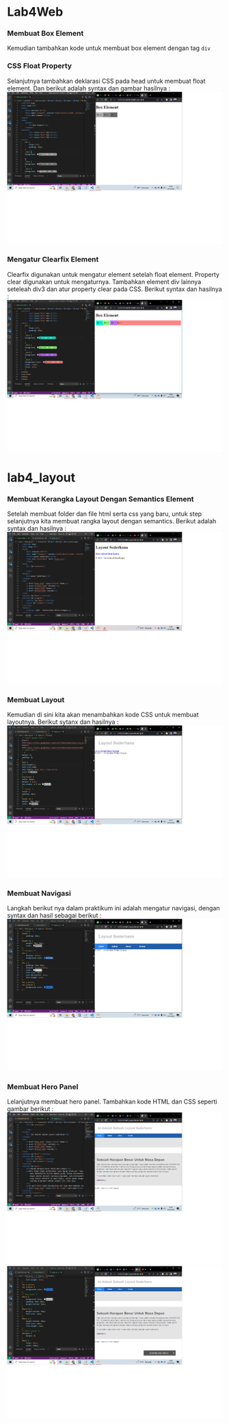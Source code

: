 # Lab4Web

### Membuat Box Element
Kemudian tambahkan kode untuk membuat box element dengan tag `div`
### CSS Float Property
Selanjutnya tambahkan deklarasi CSS pada head untuk membuat float element.
Dan berikut adalah syntax dan gambar hasilnya :
![Gambar 1](screenshoot/ss1.png)

### Mengatur Clearfix Element
Clearfix digunakan untuk mengatur element setelah float element. Property clear digunakan untuk
mengaturnya.
Tambahkan element div lainnya seteleah div3 dan atur property clear pada CSS.
Berikut syntax dan hasilnya :
![Gambar 2](screenshoot/ss2.png)

# lab4_layout

### Membuat Kerangka Layout Dengan Semantics Element
Setelah membuat folder dan file html serta css yang baru, untuk step selanjutnya kita membuat rangka layout dengan semantics. Berikut adalah syntax dan hasilnya :
![Gambar 1](screenshoot/s41.png)

### Membuat Layout
Kemudian di sini kita akan menambahkan kode CSS untuk membuat layoutnya. Berikut sytanx dan hasilnya :
![Gambar 2](screenshoot/s42.png)

### Membuat Navigasi
Langkah berikut nya dalam praktikum ini adalah mengatur navigasi, dengan syntax dan hasil sebagai berikut :
![Gambar 3](screenshoot/s43.png)

### Membuat Hero Panel
Lelanjutnya membuat hero panel. Tambahkan kode HTML dan CSS seperti gambar berikut : 
![Gambar 4](screenshoot/s44.png) ![Gambar 5](screenshoot/s45.png)

###